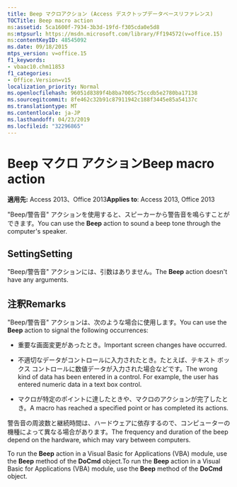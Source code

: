 ```yaml
---
title: Beep マクロアクション (Access デスクトップデータベースリファレンス)
TOCTitle: Beep macro action
ms:assetid: 5ca1600f-7934-3b3d-19fd-f305cda0e5d8
ms:mtpsurl: https://msdn.microsoft.com/library/Ff194572(v=office.15)
ms:contentKeyID: 48545092
ms.date: 09/18/2015
mtps_version: v=office.15
f1_keywords:
- vbaac10.chm11853
f1_categories:
- Office.Version=v15
localization_priority: Normal
ms.openlocfilehash: 96051d8389f4b8ba7005c75ccdb5e2780ba17138
ms.sourcegitcommit: 8fe462c32b91c87911942c188f3445e85a54137c
ms.translationtype: MT
ms.contentlocale: ja-JP
ms.lasthandoff: 04/23/2019
ms.locfileid: "32296865"
---
```

# <a name="beep-macro-action"></a><span data-ttu-id="fd5f4-102">Beep マクロ アクション</span><span class="sxs-lookup"><span data-stu-id="fd5f4-102">Beep macro action</span></span>


<span data-ttu-id="fd5f4-103">**適用先:** Access 2013、Office 2013</span><span class="sxs-lookup"><span data-stu-id="fd5f4-103">**Applies to**: Access 2013, Office 2013</span></span>

<span data-ttu-id="fd5f4-104">"Beep/警告音" アクションを使用すると、スピーカーから警告音を鳴らすことができます。</span><span class="sxs-lookup"><span data-stu-id="fd5f4-104">You can use the **Beep** action to sound a beep tone through the computer's speaker.</span></span>

## <a name="setting"></a><span data-ttu-id="fd5f4-105">Setting</span><span class="sxs-lookup"><span data-stu-id="fd5f4-105">Setting</span></span>

<span data-ttu-id="fd5f4-106">"Beep/警告音" アクションには、引数はありません。</span><span class="sxs-lookup"><span data-stu-id="fd5f4-106">The **Beep** action doesn't have any arguments.</span></span>

## <a name="remarks"></a><span data-ttu-id="fd5f4-107">注釈</span><span class="sxs-lookup"><span data-stu-id="fd5f4-107">Remarks</span></span>

<span data-ttu-id="fd5f4-108">"Beep/警告音" アクションは、次のような場合に使用します。</span><span class="sxs-lookup"><span data-stu-id="fd5f4-108">You can use the **Beep** action to signal the following occurrences:</span></span>

  - <span data-ttu-id="fd5f4-109">重要な画面変更があったとき。</span><span class="sxs-lookup"><span data-stu-id="fd5f4-109">Important screen changes have occurred.</span></span>

  - <span data-ttu-id="fd5f4-p101">不適切なデータがコントロールに入力されたとき。たとえば、テキスト ボックス コントロールに数値データが入力された場合などです。</span><span class="sxs-lookup"><span data-stu-id="fd5f4-p101">The wrong kind of data has been entered in a control. For example, the user has entered numeric data in a text box control.</span></span>

  - <span data-ttu-id="fd5f4-112">マクロが特定のポイントに達したときや、マクロのアクションが完了したとき。</span><span class="sxs-lookup"><span data-stu-id="fd5f4-112">A macro has reached a specified point or has completed its actions.</span></span>

<span data-ttu-id="fd5f4-113">警告音の周波数と継続時間は、ハードウェアに依存するので、コンピューターの機種によって異なる場合があります。</span><span class="sxs-lookup"><span data-stu-id="fd5f4-113">The frequency and duration of the beep depend on the hardware, which may vary between computers.</span></span>

<span data-ttu-id="fd5f4-114">To run the **Beep** action in a Visual Basic for Applications (VBA) module, use the **Beep** method of the **DoCmd** object.</span><span class="sxs-lookup"><span data-stu-id="fd5f4-114">To run the **Beep** action in a Visual Basic for Applications (VBA) module, use the **Beep** method of the **DoCmd** object.</span></span>

